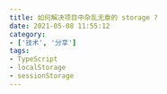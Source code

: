 ```yaml
---
title: 如何解决项目中杂乱无章的 storage ?
date: 2021-05-08 11:55:12
category:
- ['技术', '分享']
tags:
- TypeScript
- localStorage
- sessionStorage
---
```

